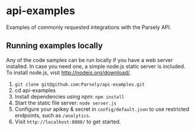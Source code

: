 api-examples
============

Examples of commonly requested integrations with the Parsely API.

Running examples locally
-----
Any of the code samples can be run locally if you have a web server installed.  In case you need one, a simple node.js static server is included.  To install node.js, visit http://nodejs.org/download/.

1. `git clone git@github.com:Parsely/api-examples.git`
1. cd api-examples
1. Install dependencies using npm: `npm install`
1. Start the static file server: `node server.js`
1. Configure your apikey & secret in `config/default.json` to use restricted endpoints, such as `/analytics`.
1. Visit `http://localhost:8080/` to get started.
